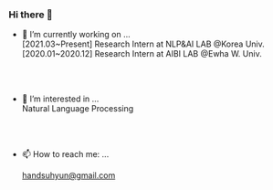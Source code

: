 ### Hi there 👋



- 🔭 I’m currently working on ...
    <br/>
    \[2021.03\~Present\] Research Intern at NLP&AI LAB @Korea Univ.
    <br/>
    \[2020.01\~2020.12\] Research Intern at AIBI LAB @Ewha W. Univ.
<br/>
<br/>

- 🤔 I’m interested in ...
    <br/>
    Natural Language Processing
<br/>
<br/>

- 📫 How to reach me: ...

    [handsuhyun@gmail.com](handsuhyun@gmail.com)
    



